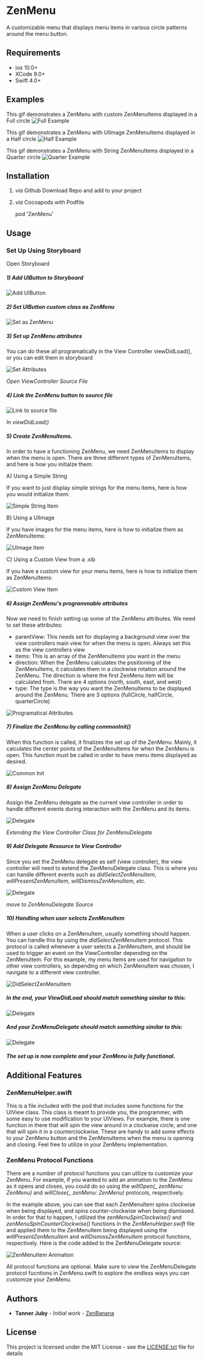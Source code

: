 # ZenMenu

A customizable menu that displays menu items in various circle patterns around the menu button.

## Requirements

* ios 10.0+
* XCode 9.0+
* Swift 4.0+

## Examples

This gif demonstrates a ZenMenu with custom ZenMenuItems displayed in a Full circle
![Full Example](/Assets/ReadMe-Videos/Full.gif)

This gif demonstrates a ZenMenu with UIImage ZenMenuItems displayed in a Half circle
![Half Example](/Assets/ReadMe-Videos/Half.gif)

This gif demonstrates a ZenMenu with String ZenMenuItems displayed in a Quarter circle
![Quarter Example](/Assets/ReadMe-Videos/Quarter.gif)



## Installation

1) *via* Github
	Download Repo and add to your project

2) *via* Cocoapods with Podfile
	
	pod 'ZenMenu'
	

## Usage


### Set Up Using Storyboard


Open Storyboard 

##### 1) Add UIButton to Storyboard

![Add UIButton](/Assets/ReadMe-Images/Add-UIButton-To-SB.png)


##### 2) Set UIButton custom class as ZenMenu

![Set as ZenMenu](/Assets/ReadMe-Images/Set-Button-As-ZenMenu.png)


##### 3) Set up ZenMenu attributes

You can do these all programatically in the View Controller viewDidLoad(), or you can edit them in storyboard

![Set Attributes](/Assets/ReadMe-Images/Set-ZenMenu-Attributes-SB.png)


*Open ViewController Source File*


##### 4) Link the ZenMenu button to source file

![Link to source file](/Assets/ReadMe-Images/Set-ZenMenu-As-UIOutlet.png)


*In viewDidLoad()*


##### 5) Create ZenMenuItems. 

In order to have a functioning ZenMenu, we need ZenMenuItems to display when the menu is open. There are three different types of ZenMenuItems, and here is how you initialze them:
	
A) Using a Simple String

   If you want to just display simple strings for the menu items, here is how you would initialize them:
  
   ![Simple String Item](/Assets/ReadMe-Images/Init-ZenMenuItem-As-String.png)	
	
	
B) Using a UIImage

   If you have images for the menu items, here is how to initialize them as ZenMenuItems:

   ![UImage Item](/Assets/ReadMe-Images/Init-ZenMenuItem-As-Image.png)
	
	
C) Using a Custom View from a .xib

   If you have a custom view for your menu items, here is how to initialize them as ZenMenuItems:

   ![Custom View Item](/Assets/ReadMe-Images/Init-ZenMenuItem-As-Custom.png)
	

##### 6) Assign ZenMenu's programmable attributes

Now we need to finish setting up some of the ZenMenu attributes. We need to set these attributes:
    
* parentView: This needs set for displaying a background view over the view controllers main view for when the menu is open. Always set this as the view controllers view
* items: This is an array of the ZenMenuItems you want in the menu
* direction: When the ZenMenu calculates the positioning of the ZenMenuItems, it calculates them in a clockwise rotation around the ZenMenu. The direction is where the first ZenMenu item will be calculated from. There are 4 options (north, south, east, and west)
* type: The type is the way you want the ZenMenuItems to be displayed around the ZenMenu. There are 3 options (fullCircle, halfCircle, quarterCircle)

![Programatical Attributes](/Assets/ReadMe-Images/Set-ZenMenu-Attributes.png)
	
	
##### 7) Finalize the ZenMenu by calling commonInit()

When this function is called, it finalizes the set up of the ZenMenu. Mainly, it calculates the center points of the ZenMenuItems for when the ZenMenu is open. This function must be called in order to have menu items displayed as desired.

![Common Init](/Assets/ReadMe-Images/Common-Init.png)


##### 8) Assign ZenMenu Delegate

Assign the ZenMenu delegate as the current view controller in order to handle different events during interaction with the ZenMenu and its items. 

![Delegate](/Assets/ReadMe-Images/Delegate.png)


*Extending the View Controller Class for ZenMenuDelegate*

##### 9) Add Delegate Resource to View Controller

Since you set the ZenMenu delegate as self (view controller), the view controller will need to extend the ZenMenuDelegate class. This is where you can handle different events such as *didSelectZenMenuItem*, *willPresentZenMenuItem*, *willDismissZenMenuItem*, *etc.* 

![Delegate](/Assets/ReadMe-Images/Delegate-Source.png)


*move to ZenMenuDelegate Source*

##### 10) Handling when user selects ZenMenuItem

When a user clicks on a ZenMenuItem, usually something should happen. You can handle this by using the *didSelectZenMenuItem* protocol. This protocol is called whenever a user selects a ZenMenuItem, and should be used to trigger an event on the ViewController depending on the ZenMenuItem. For this example, my menu items are used for navigation to other view controllers, so depending on which ZenMenuItem was chosen, I navigate to a different view controller.

![DidSelectZenMenuItem](/Assets/ReadMe-Images/Did-Select-ZenMenuItem.png)


##### In the end, your ViewDidLoad should match something similar to this:

![Delegate](/Assets/ReadMe-Images/Final-ViewDidLoad.png)


##### And your ZenMenuDelegate should match something similar to this:

![Delegate](/Assets/ReadMe-Images/Final-Delegate.png)


##### The set up is now complete and your ZenMenu is fully functional.


## Additional Features


### ZenMenuHelper.swift

This is a file included with the pod that includes some functions for the UIView class. This class is meant to provide you, the programmer, with some easy to use modification to your UIViews. For example, there is one function in there that will spin the view around in a clockwise circle, and one that will spin it in a counterclockwise. These are handy to add some effects to your ZenMenu button and the ZenMenuItems when the menu is opening and closing. Feel free to utilize in your ZenMenu implementation. 

### ZenMenu Protocol Functions

There are a number of protocol functions you can utilize to customize your ZenMenu. For example, if you wanted to add an animation to the ZenMenu as it opens and closes, you could do so using the *willOpen(_ zenMenu: ZenMenu)* and *willClose(_ zenMenu: ZenMenu)* protocols, respectively. 

In the example above, you can see that each ZenMenuItem spins clockwise when being displayed, and spins counter-clockwise when being dismissed. In order for that to happen, I utilized the *zenMenuSpinClockwise()* and *zenMenuSpinCounterClockwise()* functions in the *ZenMenuHelper.swift* file and applied them to the ZenMenuItem being displayed using the *willPresentZenMenuItem* and *willDismissZenMenuItem* protocol functions, respectively. Here is the code added to the ZenMenuDelegate source:

![ZenMenuItem Animation](/Assets/ReadMe-Images/ZenMenuItem-Animation.png)


All protocol functions are optional. Make sure to view the ZenMenuDelegate protocol fucntions in ZenMenu.swift to explore the endless ways you can customize your ZenMenu.


## Authors

* **Tanner Juby** - *Initial work* - [ZenBanana](https://github.com/ZenBanana)


## License

This project is licensed under the MIT License - see the [LICENSE.txt](LICENSE.txt) file for details

